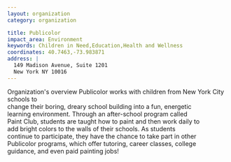 ```yaml
---
layout: organization
category: organization

title: Publicolor
impact_area: Environment
keywords: Children in Need,Education,Health and Wellness
coordinates: 40.7463,-73.983871
address: |
  149 Madison Avenue, Suite 1201
  New York NY 10016
---
```

Organization's overview
Publicolor works with children from New York City schools to  
change their boring, dreary school building into a fun, energetic  
learning environment.  Through an after-school program called  
Paint Club, students are taught how to paint and then work daily to  
add bright colors to the walls of their schools.  As students  
continue to participate, they have the chance to take part in other  
Publicolor programs, which offer tutoring, career classes, college  
guidance, and even paid painting jobs!